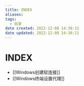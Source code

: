 ```yaml
---
title: INDEX
aliases:
tags:
  - 目录
date created: 2022-12-08 14:38:11
date updated: 2022-12-08 14:38:11
---
```


# INDEX

- [[Windows创建软连接]]
- [[Windows终端设置代理]]
